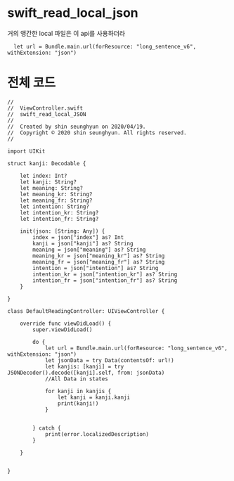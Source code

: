 # swift_read_local_json

거의 앵간한 local 파일은 이 api를 사용하더라

      let url = Bundle.main.url(forResource: "long_sentence_v6", withExtension: "json")


# 전체 코드

    //
    //  ViewController.swift
    //  swift_read_local_JSON
    //
    //  Created by shin seunghyun on 2020/04/19.
    //  Copyright © 2020 shin seunghyun. All rights reserved.
    //

    import UIKit

    struct kanji: Decodable {
        
        let index: Int?
        let kanji: String?
        let meaning: String?
        let meaning_kr: String?
        let meaning_fr: String?
        let intention: String?
        let intention_kr: String?
        let intention_fr: String?
        
        init(json: [String: Any]) {
            index = json["index"] as? Int
            kanji = json["kanji"] as? String
            meaning = json["meaning"] as? String
            meaning_kr = json["meaning_kr"] as? String
            meaning_fr = json["meaning_fr"] as? String
            intention = json["intention"] as? String
            intention_kr = json["intention_kr"] as? String
            intention_fr = json["intention_fr"] as? String
        }
        
    }

    class DefaultReadingController: UIViewController {

        override func viewDidLoad() {
            super.viewDidLoad()
            
            do {
                let url = Bundle.main.url(forResource: "long_sentence_v6", withExtension: "json")
                let jsonData = try Data(contentsOf: url!)
                let kanjis: [kanji] = try JSONDecoder().decode([kanji].self, from: jsonData)
                //All Data in states
                
                for kanji in kanjis {
                    let kanji = kanji.kanji
                    print(kanji!)
                }
                
                
            } catch {
                print(error.localizedDescription)
            }
            
        }


    }

